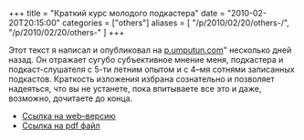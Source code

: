 +++
title = "Краткий курс молодого подкастера"
date = "2010-02-20T20:15:00"
categories = ["others"]
aliases = [
    "/p/2010/02/20/others-/",
    "/p/2010/02/20/others-"
]
+++


Этот текст я написал и опубликовал на [p.umputun.com](http://p.umputun.com/11863349)" несколько дней назад. Он отражает сугубо субъективное мнение меня, подкастера и подкаст-слушателя с 5-ти летним опытом и с 4–мя сотнями записанных подкастов. Краткость изложения избрана сознательно и позволяет надеяться, что вы не устанете, пока впитываете все это и даже, возможно, дочитаете до конца.

- [Ссылка на web–версию](http://tinyurl.com/yjy99dh)
- [Ссылка на pdf файл](http://tinyurl.com/ykr5hr4)
